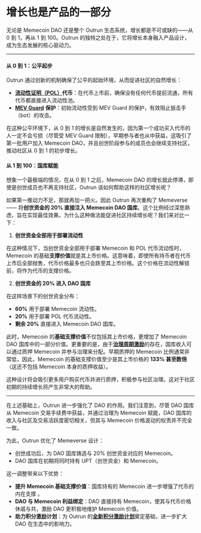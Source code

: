 # 增长也是产品的一部分

无论是 Memecoin DAO 还是整个 Outrun 生态系统，增长都是不可或缺的——从 0 到 1，再从 1 到 100。Outrun 的独特之处在于，它将增长本身融入产品设计，成为生态发展的核心驱动力。

***

#### **从 0 到 1：公平起步**

Outrun 通过创新的机制确保了公平的起始环境，从而促进社区的自然增长：

* [**流动性证明（POL）**](../../fflaunch/proof-of-liquidity-token.md)**代币**：在代币上市前，确保没有任何代币提前流通，所有代币都直接进入流动性池。
* [**MEV Guard**](../../outswap/mev-guard/) **保护**：初始流动性受到 MEV Guard 的保护，有效阻止狙击手（bot）的攻击。

在这种公平环境下，从 0 到 1 的增长是自然发生的，因为第一个成功买入代币的人一定不会亏损（尽管受 MEV Guard 限制），早期参与者也从中获益，这吸引了第一批用户加入 Memecoin DAO，并且创世阶段参与的成员也会继续支持社区，推动社区从 0 到 1 的初步增长。

#### **从 1 到 100：国库赋能**

想象一个最极端的情况，在从 0 到 1 之后，Memecoin DAO 的增长就此停滞，即使是创世成员也不再支持社区，Outrun 该如何帮助这样的社区增长呢？

如果第一推动力不足，那就再加一把火。因此 Outrun 再次重构了 Memeverse —— 将**创世资金的 20% 直接注入 Memecoin DAO 国库**。这个比例经过深思熟虑，旨在实现最佳效果。为什么这种做法能促进社区持续增长呢？我们来对比一下：

1. **创世资金全部用于部署流动性**

在这种情况下，当创世资金全部用于部署 Memecoin 和 POL 代币流动性时，Memecoin 的基础**支撑价值**就是其上市价格。这意味着，即使所有持币者在代币上市后全部抛售，代币价格最多也只会跌至其上市价格。这个价格在流动性解锁前，将作为代币的支撑价格。

2. **创世资金的 20% 进入 DAO 国库**

在这样场景下的创世资金分布：

* **60%** 用于部署 Memecoin 流动性。
* **20%** 用于部署 POL 代币流动性。
* **剩余 20%** 直接进入 Memecoin DAO 国库。

此时，Memecoin 的**基础支撑价值**不仅包括其上市价格，更增加了 Memecoin DAO 国库中的一部分价值。更重要的是，由于[**治理周期激励**](memecoin-dao-governance/dao-governance-cycle-incentives.md)的存在，国库收入可以通过质押 Memecoin 并参与治理来分配。早期质押的 Memecoin 比例通常非常低，因此，Memecoin 的基础支撑价值至少是其上市价格的 **133% 甚至数倍**（这还不包括 Memecoin 本身的质押收益）。

这种设计将会吸引更多用户购买代币并进行质押，积极参与社区治理。这对于社区初期的持续增长将产生非常大的帮助。

***

在上述基础上，Outrun 进一步强化了 DAO 的作用。我们注意到，尽管 DAO 国库从 Memecoin 交易手续费中获益，并通过治理为 Memecoin 赋能，DAO 国库的收入与社区及交易活跃度密切相关，但其与 Memecoin 价格波动的权责并不完全一致。

为此，Outrun 优化了 Memeverse 设计：

* 创世成功后，为 DAO 国库铸造与 20% 创世资金对应的 Memecoin。
* DAO 国库在初期将同时持有 UPT（创世资金）和 Memecoin。

这一调整带来以下优势：

* **提升 Memecoin 基础支撑价值**：国库持有的 Memecoin 进一步增强了代币的内在支撑 。
* **DAO 与 Memecoin 利益绑定**：DAO 直接持有 Memecoin，使其与代币价格休戚与共，激励 DAO 更积极地维护 Memecoin 价值。
* **助力积分激励计划**：为 Outrun 的[**全新积分激励计划**](../../gtm-strategy/points-incentive-program.md)奠定基础，进一步扩大 DAO 在生态中的影响力。

